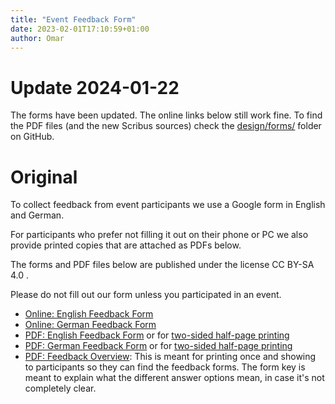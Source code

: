 ```yaml
---
title: "Event Feedback Form"
date: 2023-02-01T17:10:59+01:00
author: Omar
---
```


# Update 2024-01-22

The forms have been updated. The online links below still work fine. To find
the PDF files (and the new Scribus sources) check the
[design/forms/](https://github.com/omarkohl/rationality-freiburg.de/tree/main/design/forms)
folder on GitHub.


# Original

To collect feedback from event participants we use a Google form in English and
German.

For participants who prefer not filling it out on their phone or PC we also
provide printed copies that are attached as PDFs below.

<!--more-->

The forms and PDF files below are published under the license CC BY-SA 4.0 .

Please do not fill out our form unless you participated in an event.

* [Online: English Feedback Form](https://forms.gle/GmGErV9HTCU81foQA)
* [Online: German Feedback Form](https://forms.gle/V8F3UrRHvRhEQ1wC8)
* [PDF: English Feedback Form](event-feedback-EN.pdf) or for [two-sided
  half-page printing](event-feedback-two-sided-EN.pdf)
* [PDF: German Feedback Form](event-feedback-DE.pdf) or for [two-sided
  half-page printing](event-feedback-two-sided-DE.pdf)
* [PDF: Feedback Overview](event-feedback-overview.pdf): This is meant for
  printing once and showing to participants so they can find the feedback
  forms. The form key is meant to explain what the different answer options
  mean, in case it's not completely clear.
